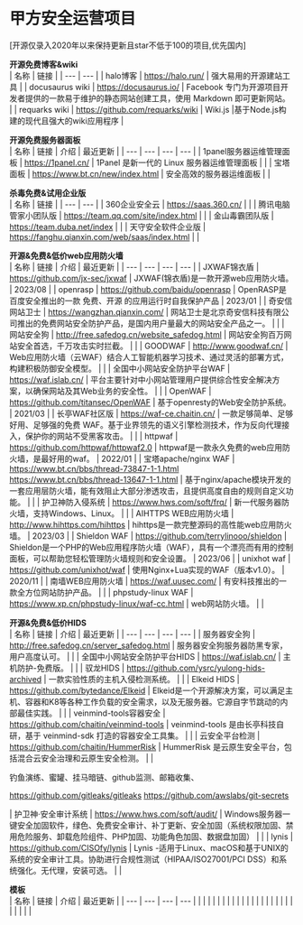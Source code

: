 # 甲方安全运营项目
[开源仅录入2020年以来保持更新且star不低于100的项目,优先国内]

**开源免费博客&wiki**<br />
| 名称 | 链接 |
| --- | --- |
| halo博客 | https://halo.run/ | 强大易用的开源建站工具 |
| docusaurus wiki | https://docusaurus.io/ | Facebook 专门为开源项目开发者提供的一款易于维护的静态网站创建工具，使用 Markdown 即可更新网站。 |
| requarks wiki | https://github.com/requarks/wiki | Wiki.js |基于Node.js构建的现代且强大的wiki应用程序 |

**开源免费服务器面板**<br />
| 名称 | 链接 | 介绍 | 最近更新 |
| --- | --- | --- | --- |
| 1panel服务器运维管理面板 | https://1panel.cn/ | 1Panel 是新一代的 Linux 服务器运维管理面板 |   |
| 宝塔面板 | https://www.bt.cn/new/index.html | 安全高效的服务器运维面板 |   |

**杀毒免费&试用企业版**<br />
| 名称 | 链接 |
| --- | --- |
| 360企业安全云 | https://saas.360.cn/ |  |
| 腾讯电脑管家小团队版 | https://team.qq.com/site/index.html |  |
| 金山毒霸团队版 | https://team.duba.net/index |  |
| 天守安全软件企业版 | https://fanghu.qianxin.com/web/saas/index.html |  |

**开源&免费&低价web应用防火墙**<br />
| 名称 | 链接 | 介绍 | 最近更新 |
| --- | --- | --- | --- |
| JXWAF锦衣盾 | https://github.com/jx-sec/jxwaf | JXWAF(锦衣盾)是一款开源web应用防火墙。 | 2023/08  |
| openrasp | https://github.com/baidu/openrasp | OpenRASP是百度安全推出的一款 免费、开源 的应用运行时自我保护产品 | 2023/01 |
| 奇安信网站卫士 | https://wangzhan.qianxin.com/ | 网站卫士是北京奇安信科技有限公司推出的免费网站安全防护产品，是国内用户量最大的网站安全产品之一。 |   |
| 网站安全狗 | http://free.safedog.cn/website_safedog.html | 网站安全狗百万网站安全首选，千万攻击实时拦截。 |   |
| GOODWAF | http://www.goodwaf.cn/ | Web应用防火墙（云WAF）结合人工智能机器学习技术、通过灵活的部署方式，构建积极防御安全模型。 |   |
| 全国中小网站安全防护平台WAF | https://waf.islab.cn/ | 平台主要针对中小网站管理用户提供综合性安全解决方案，以确保网站及其Web业务的安全性。 |   |
| OpenWAF | https://github.com/titansec/OpenWAF | 基于openresty的Web安全防护系统。 |  2021/03 |
| 长亭WAF社区版 | https://waf-ce.chaitin.cn/ | 一款足够简单、足够好用、足够强的免费 WAF。基于业界领先的语义引擎检测技术，作为反向代理接入，保护你的网站不受黑客攻击。 |   |
| httpwaf | https://github.com/httpwaf/httpwaf2.0 | httpwaf是一款永久免费的web应用防火墙，是最好用的waf。 | 2022/01  |
| 宝塔apache/nginx WAF | https://www.bt.cn/bbs/thread-73847-1-1.html<br />https://www.bt.cn/bbs/thread-13647-1-1.html | 基于nginx/apache模块开发的一套应用层防火墙，能有效阻止大部分渗透攻击，且提供高度自由的规则自定义功能。 |   |
| 护卫神防入侵系统 | https://www.hws.com/soft/frq/ | 新一代服务器防火墙，支持Windows、Linux。 |   |
| AIHTTPS WEB应用防火墙 | http://www.hihttps.com/hihttps | hihttps是一款完整源码的高性能web应用防火墙。 | 2023/03  |
| Shieldon WAF | https://github.com/terrylinooo/shieldon | Shieldon是一个PHP的Web应用程序防火墙（WAF），具有一个漂亮而有用的控制面板，可以帮助您轻松管理防火墙规则和安全设置。 |  2023/06 |
| unixhot waf | https://github.com/unixhot/waf | 使用Nginx+Lua实现的WAF（版本v1.0）。 | 2020/11  |
| 南墙WEB应用防火墙 | https://waf.uusec.com/ | 有安科技推出的一款全方位网站防护产品。 |   |
| phpstudy-linux WAF | https://www.xp.cn/phpstudy-linux/waf-cc.html | web网站防火墙。 |   |


**开源&免费&低价HIDS**<br />
| 名称 | 链接 | 介绍 | 最近更新 |
| --- | --- | --- | --- |
| 服务器安全狗 | http://free.safedog.cn/server_safedog.html |  服务器安全狗服务器防黑专家，用户高度认可。 |   |
| 全国中小网站安全防护平台HIDS | https://waf.islab.cn/ | 主机防护-免费版。 |   |
| 驭龙HIDS | https://github.com/ysrc/yulong-hids-archived | 一款实验性质的主机入侵检测系统。 |   |
| Elkeid HIDS | https://github.com/bytedance/Elkeid | Elkeid是一个开源解决方案，可以满足主机、容器和K8等各种工作负载的安全需求，以及无服务器。它源自字节跳动的内部最佳实践。 |   |
| veinmind-tools容器安全 | https://github.com/chaitin/veinmind-tools | veinmind-tools 是由长亭科技自研，基于 veinmind-sdk 打造的容器安全工具集。 |   |
| 云安全平台检测 | https://github.com/chaitin/HummerRisk | HummerRisk 是云原生安全平台，包括混合云安全治理和云原生安全检测。 |   |


钓鱼演练、蜜罐、挂马暗链、github监测、邮箱收集、

https://github.com/gitleaks/gitleaks
https://github.com/awslabs/git-secrets


| 护卫神·安全审计系统 | https://www.hws.com/soft/audit/ | Windows服务器一键安全加固软件，绿色、免费安全审计、补丁更新、安全加固（系统权限加固、禁用危险服务、卸载危险组件、PHP加固、功能角色加固、数据盘加固） |   |
| lynis | https://github.com/CISOfy/lynis | Lynis -适用于Linux、macOS和基于UNIX的系统的安全审计工具。协助进行合规性测试（HIPAA/ISO27001/PCI DSS）和系统强化。无代理，安装可选。 |   |

**模板**<br />
| 名称 | 链接 | 介绍 | 最近更新 |
| --- | --- | --- | --- |
|  |  |  |   |
|  |  |  |   |
|  |  |  |   |
|  |  |  |   |
|  |  |  |   |
